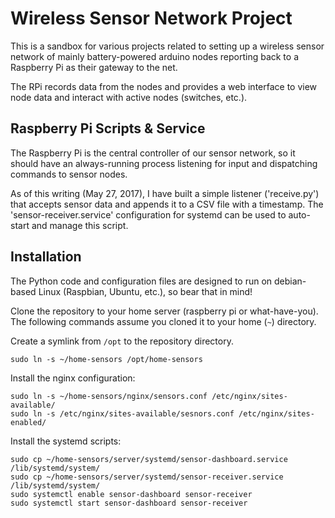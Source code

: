 # Wireless Sensor Network Project

This is a sandbox for various projects related to setting up a wireless sensor network of mainly battery-powered arduino nodes reporting back to a Raspberry Pi as their gateway to the net.

The RPi records data from the nodes and provides a web interface to view node data and interact with active nodes (switches, etc.).


## Raspberry Pi Scripts & Service

The Raspberry Pi is the central controller of our sensor network, so it should have an always-running process listening for input and dispatching commands to sensor nodes.

As of this writing (May 27, 2017), I have built a simple listener ('receive.py') that accepts sensor data and appends it to a CSV file with a timestamp. The 'sensor-receiver.service' configuration for systemd can be used to auto-start and manage this script.


## Installation

The Python code and configuration files are designed to run on debian-based Linux (Raspbian, Ubuntu, etc.), so bear that in mind!

Clone the repository to your home server (raspberry pi or what-have-you). The following commands assume you cloned it to your home (`~`) directory.

Create a symlink from `/opt` to the repository directory.

    sudo ln -s ~/home-sensors /opt/home-sensors

Install the nginx configuration:

    sudo ln -s ~/home-sensors/nginx/sensors.conf /etc/nginx/sites-available/
    sudo ln -s /etc/nginx/sites-available/sesnors.conf /etc/nginx/sites-enabled/

Install the systemd scripts:

    sudo cp ~/home-sensors/server/systemd/sensor-dashboard.service /lib/systemd/system/
    sudo cp ~/home-sensors/server/systemd/sensor-receiver.service /lib/systemd/system/
    sudo systemctl enable sensor-dashboard sensor-receiver
    sudo systemctl start sensor-dashboard sensor-receiver
